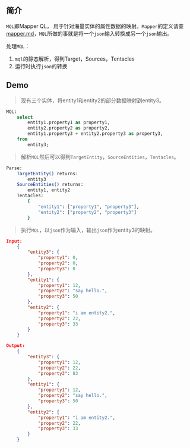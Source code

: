 ## 简介

`MQL`即Mapper QL， 用于针对海量实体的属性数据的映射。`Mapper`的定义请查[mapper.md](../mapper/mapper.md)，`MQL`所做的事就是将一个`json`输入转换成另一个`json`输出。


处理`MQL`：

1. `mql`的静态解析，得到Target，Sources，Tentacles
2.  运行时执行`json`的转换





## Demo


> 现有三个实体，将entity1和entity2的部分数据映射到entity3。
```sql
MQL:
	select
		entity1.property1 as property1,
		entity2.property2 as property2,
		entity1.property3 + entity2.property3 as property3,
	from
		entity3;
```


> 解析`MQL`然后可以得到`TargetEntity`，`SourceEntities`，`Tentacles`。
```bash
Parse:
	TargetEntity() returns:
		entity3
	SourceEntities() returns:
		entity1, entity2
    Tentacles:
        {
            "entity1": ["property1", "property3"],
            "entity2": ["property2", "property3"]
        }
```


> 执行`MQL`，以`json`作为输入，输出`json`作为entity3的映射。
```json
Input:
	{
        "entity3": {
			"property1": 0,
			"property2": 0,
			"property3": 0
		},
		"entity1": {
			"property1": 12,
			"property2": "say hello.",
			"property3": 50
		},
		"entity2": {
			"property1": "i am entity2.",
			"property2": 22,
			"property3": 33
		}
	}

Output:
	{
        "entity3": {
			"property1": 12,
			"property2": 22,
			"property3": 83
		},
		"entity1": {
			"property1": 12,
			"property2": "say hello.",
			"property3": 50
		},
		"entity2": {
			"property1": "i am entity2.",
			"property2": 22,
			"property3": 33
		}
	}
```




